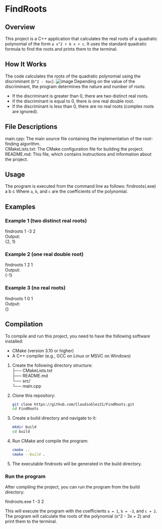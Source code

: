 # FindRoots

## Overview

This project is a C++ application that calculates the real roots of a quadratic polynomial of the form `a x^2 + b x + c`. It uses the standard quadratic formula to find the roots and prints them to the terminal.

## How It Works

The code calculates the roots of the quadratic polynomial using the discriminant (`b^2 - 4ac`).
![image](https://github.com/ClaudioGlez21/FindRoots/assets/127899820/9b2a4364-11e5-4fa2-b8e8-c05570a79ef4)
Depending on the value of the discriminant, the program determines the nature and number of roots:
- If the discriminant is greater than 0, there are two distinct real roots.
- If the discriminant is equal to 0, there is one real double root.
- If the discriminant is less than 0, there are no real roots (complex roots are ignored).

## File Descriptions
main.cpp: The main source file containing the implementation of the root-finding algorithm.<br />
CMakeLists.txt: The CMake configuration file for building the project.<br />
README.md: This file, which contains instructions and information about the project.

## Usage

The program is executed from the command line as follows:
findroots(.exe) a b c
Where `a`, `b`, and `c` are the coefficients of the polynomial.

## Examples

### Example 1 (two distinct real roots)
findroots 1 -3 2<br />
Output:<br />
{2, 1}<br />

### Example 2 (one real double root)
findroots 1 2 1<br />
Output:<br />
{-1}

### Example 3 (no real roots)
findroots 1 0 1<br />
Output:<br />
{}<br />


## Compilation

To compile and run this project, you need to have the following software installed:

- CMake (version 3.10 or higher)
- A C++ compiler (e.g., GCC on Linux or MSVC on Windows)

1. Create the following directory structure:<br />
   ├── CMakeLists.txt<br />
   ├── README.md<br />
   └── src/<br />
   └── main.cpp

2. Clone this repository:

   ```sh
   git clone https://github.com/ClaudioGlez21/FindRoots.git
   cd FindRoots

3. Create a build directory and navigate to it:
   ```sh
   mkdir build
   cd build
4. Run CMake and compile the program:
   ```sh
   cmake ..
   cmake --build .
5. The executable findroots will be generated in the build directory.
   
### Run the program
After compiling the project, you can run the program from the build directory:

findroots.exe 1 -3 2

This will execute the program with the coefficients `a = 1`, `b = -3`, and `c = 2`. The program will calculate the roots of the polynomial \(x^2 - 3x + 2\) and print them to the terminal.




